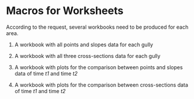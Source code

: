# Macros for Worksheets 

According to the request, several workbooks need to be produced for each area.

1. A workbook with all points and slopes data for each gully

2. A workbook with all three cross-sections data for each gully

3. A workbook with plots for the comparison between points and slopes data of time *t1* and time *t2*

4. A workbook with plots for the comparison between cross-sections data of time *t1* and time *t2*